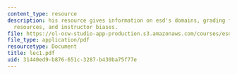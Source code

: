 ```yaml
---
content_type: resource
description: his resource gives information on esd's domains, grading formula, class
  resources, and instructor biases.
file: https://ol-ocw-studio-app-production.s3.amazonaws.com/courses/esd-342-advanced-system-architecture-spring-2006/31440ed9b876651c3287b430ba75f77e_lec1.pdf
file_type: application/pdf
resourcetype: Document
title: lec1.pdf
uid: 31440ed9-b876-651c-3287-b430ba75f77e
---
```

